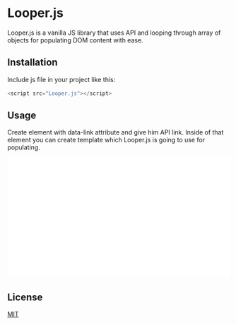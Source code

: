 # Looper.js

Looper.js is a vanilla JS library that uses API and looping through array of objects for populating DOM content with ease.

## Installation

Include js file in your project like this: 

```javascript
<script src="Looper.js"></script>
```

## Usage

Create element with data-link attribute and give him API link. Inside of that element you can create template which Looper.js is going to use for populating. 

![Template example](https://github.com/Alfa86/Looper.js/blob/master/Looper.svg?raw=true) 

## License
[MIT](https://choosealicense.com/licenses/mit/)
